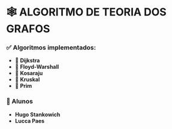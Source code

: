 #     🕸️ ALGORITMO DE TEORIA DOS GRAFOS

### ✅ Algoritmos implementados:
- 🔹 **Dijkstra**
- 🔹 **Floyd-Warshall**
- 🔹 **Kosaraju**
- 🔹 **Kruskal**
- 🔹 **Prim**

### 👥 Alunos
- **Hugo Stankowich**
- **Lucca Paes**